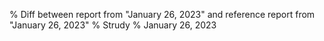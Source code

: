 % Diff between report from "January 26, 2023" and reference report from "January 26, 2023"
% Strudy
% January 26, 2023


